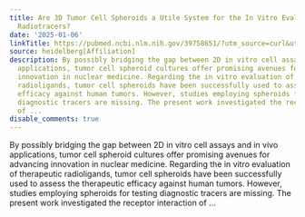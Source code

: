 ```yaml
---
title: Are 3D Tumor Cell Spheroids a Utile System for the In Vitro Evaluation of Diagnostic
  Radiotracers?
date: '2025-01-06'
linkTitle: https://pubmed.ncbi.nlm.nih.gov/39758651/?utm_source=curl&utm_medium=rss&utm_campaign=pubmed-2&utm_content=1FakS-2QOkCT8HsMOQP1bCRQ4YzyumYOmxmF0moLsQ3dFB1E9V&fc=20220326224207&ff=20250106171058&v=2.18.0.post9+e462414
source: heidelberg[Affiliation]
description: By possibly bridging the gap between 2D in vitro cell assays and in vivo
  applications, tumor cell spheroid cultures offer promising avenues for advancing
  innovation in nuclear medicine. Regarding the in vitro evaluation of therapeutic
  radioligands, tumor cell spheroids have been successfully used to assess the therapeutic
  efficacy against human tumors. However, studies employing spheroids for testing
  diagnostic tracers are missing. The present work investigated the receptor interaction
  of ...
disable_comments: true
---
```

By possibly bridging the gap between 2D in vitro cell assays and in vivo applications, tumor cell spheroid cultures offer promising avenues for advancing innovation in nuclear medicine. Regarding the in vitro evaluation of therapeutic radioligands, tumor cell spheroids have been successfully used to assess the therapeutic efficacy against human tumors. However, studies employing spheroids for testing diagnostic tracers are missing. The present work investigated the receptor interaction of ...